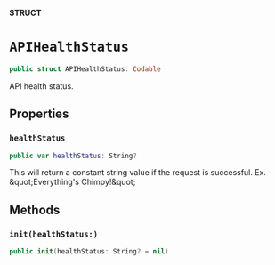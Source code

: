 **STRUCT**

# `APIHealthStatus`

```swift
public struct APIHealthStatus: Codable
```

API health status.

## Properties
### `healthStatus`

```swift
public var healthStatus: String?
```

This will return a constant string value if the request is successful. Ex. \&quot;Everything&#x27;s Chimpy!\&quot;

## Methods
### `init(healthStatus:)`

```swift
public init(healthStatus: String? = nil)
```
